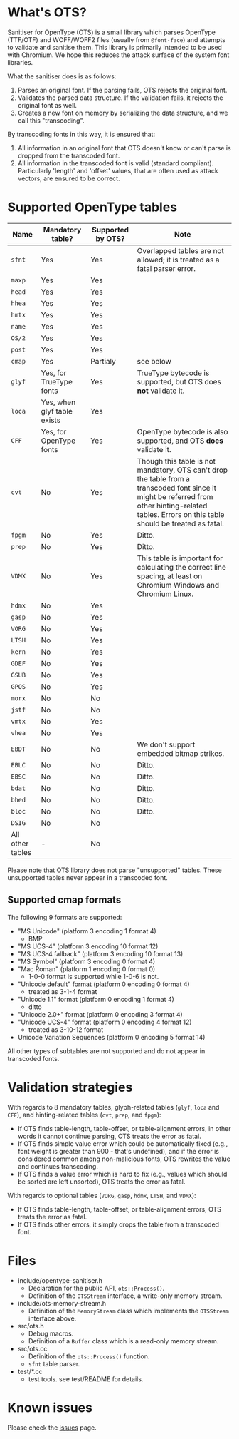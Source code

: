 What's OTS?
===========

Sanitiser for OpenType (OTS) is a small library which parses OpenType (TTF/OTF) and WOFF/WOFF2 files
(usually from `@font-face`) and attempts to validate and sanitise them. This
library is primarily intended to be used with Chromium. We hope this reduces
the attack surface of the system font libraries.

What the sanitiser does is as follows:

1. Parses an original font. If the parsing fails, OTS rejects the original
   font.
2. Validates the parsed data structure. If the validation fails, it rejects the
   original font as well.
3. Creates a new font on memory by serializing the data structure, and we call
   this "transcoding".

By transcoding fonts in this way, it is ensured that:

1. All information in an original font that OTS doesn't know or can't parse is
   dropped from the transcoded font.
2. All information in the transcoded font is valid (standard compliant).
   Particularly 'length' and 'offset' values, that are often used as attack
   vectors, are ensured to be correct.

Supported OpenType tables
=========================

| Name   | Mandatory table?            | Supported by OTS? | Note   |
|--------|-----------------------------|-------------------|--------|
| `sfnt` | Yes                         | Yes               | Overlapped tables are not allowed; it is treated as a fatal parser error.|
| `maxp` | Yes                         | Yes               |        |
| `head` | Yes                         | Yes               |        |
| `hhea` | Yes                         | Yes               |        |
| `hmtx` | Yes                         | Yes               |        |
| `name` | Yes                         | Yes               |        |
| `OS/2` | Yes                         | Yes               |        |
| `post` | Yes                         | Yes               |        |
| `cmap` | Yes                         | Partialy          | see below |
| `glyf` | Yes, for TrueType fonts     | Yes               | TrueType bytecode is supported, but OTS does **not** validate it.|
| `loca` | Yes, when glyf table exists | Yes               |        |
| `CFF ` | Yes, for OpenType fonts     | Yes               | OpenType bytecode is also supported, and OTS **does** validate it.|
| `cvt ` | No                          | Yes               | Though this table is not mandatory, OTS can't drop the table from a transcoded font since it might be referred from other hinting-related tables. Errors on this table should be treated as fatal.|
| `fpgm` | No                          | Yes               | Ditto. |
| `prep` | No                          | Yes               | Ditto. |
| `VDMX` | No                          | Yes               | This table is important for calculating the correct line spacing, at least on Chromium Windows and Chromium Linux.|
| `hdmx` | No                          | Yes               |        |
| `gasp` | No                          | Yes               |        |
| `VORG` | No                          | Yes               |        |
| `LTSH` | No                          | Yes               |        |
| `kern` | No                          | Yes               |        |
| `GDEF` | No                          | Yes               |        |
| `GSUB` | No                          | Yes               |        |
| `GPOS` | No                          | Yes               |        |
| `morx` | No                          | No                |        |
| `jstf` | No                          | No                |        |
| `vmtx` | No                          | Yes               |        |
| `vhea` | No                          | Yes               |        |
| `EBDT` | No                          | No                | We don't support embedded bitmap strikes.|
| `EBLC` | No                          | No                | Ditto. |
| `EBSC` | No                          | No                | Ditto. |
| `bdat` | No                          | No                | Ditto. |
| `bhed` | No                          | No                | Ditto. |
| `bloc` | No                          | No                | Ditto. |
| `DSIG` | No                          | No                |        |
| All other tables | -                 | No                |        |

Please note that OTS library does not parse "unsupported" tables. These
unsupported tables never appear in a transcoded font.

Supported cmap formats
----------------------

The following 9 formats are supported:

* "MS Unicode" (platform 3 encoding 1 format 4)
    * BMP
* "MS UCS-4" (platform 3 encoding 10 format 12)
* "MS UCS-4 fallback" (platform 3 encoding 10 format 13)
* "MS Symbol" (platform 3 encoding 0 format 4)
* "Mac Roman" (platform 1 encoding 0 format 0)
    * 1-0-0 format is supported while 1-0-6 is not.
* "Unicode default" format (platform 0 encoding 0 format 4)
    * treated as 3-1-4 format
* "Unicode 1.1" format (platform 0 encoding 1 format 4)
    * ditto
* "Unicode 2.0+" format (platform 0 encoding 3 format 4)
* "Unicode UCS-4" format (platform 0 encoding 4 format 12)
    * treated as 3-10-12 format
* Unicode Variation Sequences (platform 0 encoding 5 format 14)

All other types of subtables are not supported and do not appear in transcoded fonts.

Validation strategies
=====================

With regards to 8 mandatory tables, glyph-related tables (`glyf`, `loca` and `CFF`),
and hinting-related tables (`cvt`, `prep`, and `fpgm`):

* If OTS finds table-length, table-offset, or table-alignment errors, in other
  words it cannot continue parsing, OTS treats the error as fatal.
* If OTS finds simple value error which could be automatically fixed (e.g.,
  font weight is greater than 900 - that's undefined), and if the error is
  considered common among non-malicious fonts, OTS rewrites the value and
  continues transcoding.
* If OTS finds a value error which is hard to fix (e.g., values which should be
  sorted are left unsorted), OTS treats the error as fatal.

With regards to optional tables (`VORG`, `gasp`, `hdmx`, `LTSH`, and `VDMX`):

* If OTS finds table-length, table-offset, or table-alignment errors, OTS
  treats the error as fatal.
* If OTS finds other errors, it simply drops the table from a transcoded font.

Files
=====

* include/opentype-sanitiser.h
    * Declaration for the public API, `ots::Process()`.
    * Definition of the `OTSStream` interface, a write-only memory stream.
* include/ots-memory-stream.h
    * Definition of the `MemoryStream` class which implements the `OTSStream`
      interface above.
* src/ots.h
    * Debug macros.
    * Definition of a `Buffer` class which is a read-only memory stream.
* src/ots.cc
    * Definition of the `ots::Process()` function.
    * `sfnt` table parser.
* test/\*.cc
    * test tools. see test/README for details.

Known issues
============

Please check the [issues](https://github.com/khaledhosny/ots/issues) page.
